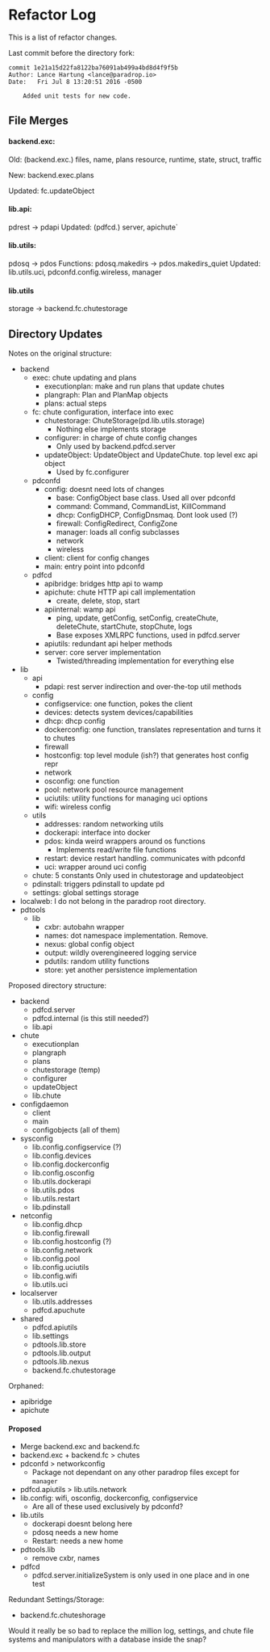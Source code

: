 # Refactor Log

This is a list of refactor changes. 

Last commit before the directory fork:

```
commit 1e21a15d22fa8122ba76091ab499a4bd8d4f9f5b
Author: Lance Hartung <lance@paradrop.io>
Date:   Fri Jul 8 13:20:51 2016 -0500

    Added unit tests for new code.

```

## File Merges

#### backend.exc: 

Old: (backend.exc.) files, name, plans resource, runtime, state, struct, traffic

New: backend.exec.plans

Updated: fc.updateObject 

#### lib.api: 

pdrest -> pdapi
Updated: (pdfcd.) server, apichute`

#### lib.utils: 

pdosq -> pdos
Functions: pdosq.makedirs -> pdos.makedirs_quiet
Updated: lib.utils.uci, pdconfd.config.wireless, manager

#### lib.utils

storage -> backend.fc.chutestorage

## Directory Updates

Notes on the original structure:

- backend
    + exec: chute updating and plans
        * executionplan: make and run plans that update chutes
        * plangraph:  Plan and PlanMap objects
        * plans: actual steps
    + fc: chute configuration, interface into exec
        * chutestorage: ChuteStorage(pd.lib.utils.storage)
            - Nothing else implements storage
        * configurer: in charge of chute config changes
            - Only used by backend.pdfcd.server
        * updateObject: UpdateObject and UpdateChute. top level exc api object
            - Used by fc.configurer
    + pdconfd
        * config: doesnt need lots of changes
            - base: ConfigObject base class. Used all over pdconfd
            - command: Command, CommandList, KillCommand
            - dhcp: ConfigDHCP, ConfigDnsmaq. Dont look used (?)
            - firewall: ConfigRedirect, ConfigZone
            - manager: loads all config subclasses
            - network
            - wireless
        * client: client for config changes
        * main: entry point into pdconfd
    + pdfcd
        * apibridge: bridges http api to wamp
        * apichute: chute HTTP api call implementation
            - create, delete, stop, start
        * apiinternal: wamp api
            - ping, update, getConfig, setConfig, createChute, deleteChute, startChute, stopChute, logs
            - Base exposes XMLRPC functions, used in pdfcd.server
        * apiutils: redundant api helper methods
        * server: core server implementation
            - Twisted/threading implementation for everything else
- lib
    + api
        * pdapi: rest server indirection and over-the-top util methods
    + config
        * configservice: one function, pokes the client
        * devices: detects system devices/capabilities
        * dhcp: dhcp config
        * dockerconfig: one function, translates representation and turns it to chutes
        * firewall
        * hostconfig: top level module (ish?) that generates host config repr
        * network
        * osconfig: one function
        * pool: network pool resource management
        * uciutils: utility functions for managing uci options
        * wifi: wireless config
    + utils
        * addresses: random networking utils
        * dockerapi: interface into docker
        * pdos: kinda weird wrappers around os functions
            - Implements read/write file functions
        * restart: device restart handling. communicates with pdconfd
        * uci: wrapper around uci config
    + chute: 5 constants Only used in chutestorage and updateobject
    + pdinstall: triggers pdinstall to update pd
    + settings: global settings storage
- localweb: I do not belong in the paradrop root directory.
- pdtools
    + lib
        * cxbr: autobahn wrapper
        * names: dot namespace implementation. Remove.
        * nexus: global config object
        * output: wildly overengineered logging service
        * pdutils: random utility functions
        * store: yet another persistence implementation

Proposed directory structure: 

- backend
    + pdfcd.server
    + pdfcd.internal (is this still needed?)
    + lib.api
- chute
    + executionplan
    + plangraph
    + plans
    + chutestorage (temp)
    + configurer
    + updateObject
    + lib.chute
- configdaemon
    + client
    + main
    + configobjects (all of them)
- sysconfig
    + lib.config.configservice (?)
    + lib.config.devices
    + lib.config.dockerconfig
    + lib.config.osconfig
    + lib.utils.dockerapi
    + lib.utils.pdos
    + lib.utils.restart
    + lib.pdinstall
- netconfig
    + lib.config.dhcp
    + lib.config.firewall
    + lib.config.hostconfig (?)
    + lib.config.network
    + lib.config.pool
    + lib.config.uciutils
    + lib.config.wifi
    + lib.utils.uci
- localserver
    + lib.utils.addresses
    + pdfcd.apuchute
- shared
    + pdfcd.apiutils
    + lib.settings
    + pdtools.lib.store
    + pdtools.lib.output
    + pdtools.lib.nexus
    + backend.fc.chutestorage

Orphaned: 

- apibridge
- apichute

#### Proposed

- Merge backend.exc and backend.fc
- backend.exc + backend.fc > chutes
- pdconfd > networkconfig
    + Package not dependant on any other paradrop files except for `manager` 
- pdfcd.apiutils > lib.utils.network
- lib.config: wifi, osconfig, dockerconfig, configservice
    + Are all of these used exclusively by pdconfd?
- lib.utils
    + dockerapi doesnt belong here
    + pdosq needs a new home
    + Restart: needs a new home
- pdtools.lib
    + remove cxbr, names
- pdfcd
    + pdfcd.server.initializeSystem is only used in one place and in one test

Redundant Settings/Storage:
- backend.fc.chuteshorage

Would it really be so bad to replace the million log, settings, and chute file systems and manipulators with a database inside the snap? 






















































